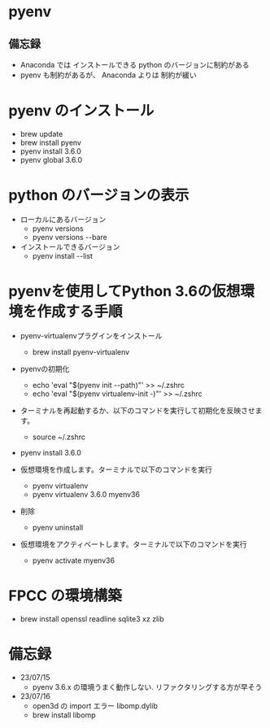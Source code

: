 # pyenv


## 備忘録
- Anaconda では インストールできる python のバージョンに制約がある
- pyenv も制約があるが、 Anaconda よりは 制約が緩い


# pyenv のインストール
- brew update
- brew install pyenv
- pyenv install 3.6.0
- pyenv global 3.6.0



# python のバージョンの表示
- ローカルにあるバージョン
    - pyenv versions
    - pyenv versions --bare
- インストールできるバージョン
    - pyenv install --list


# pyenvを使用してPython 3.6の仮想環境を作成する手順
- pyenv-virtualenvプラグインをインストール
    - brew install pyenv-virtualenv
- pyenvの初期化
    - echo 'eval "$(pyenv init --path)"' >> ~/.zshrc
    - echo 'eval "$(pyenv virtualenv-init -)"' >> ~/.zshrc
- ターミナルを再起動するか、以下のコマンドを実行して初期化を反映させます。
    - source ~/.zshrc
- pyenv install 3.6.0
- 仮想環境を作成します。ターミナルで以下のコマンドを実行
    - pyenv virtualenv <Python version> <env name>
    - pyenv virtualenv 3.6.0 myenv36
- 削除
    - pyenv uninstall <env name>

- 仮想環境をアクティベートします。ターミナルで以下のコマンドを実行
    - pyenv activate myenv36


# FPCC の環境構築
- brew install openssl readline sqlite3 xz zlib


# 備忘録
- 23/07/15
    - pyenv 3.6.x の環境うまく動作しない. リファクタリングする方が早そう
- 23/07/16
    - open3d の import エラー libomp.dylib
    - brew install libomp


